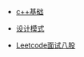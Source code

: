 - [c++基础](https://www.yuque.com/tomocat/txc11h/mnswu2)

- [设计模式](https://zhuanlan.zhihu.com/p/431714886)

- [Leetcode面试八股](https://blog.csdn.net/luanfenlian0992/article/details/118771472?spm=1001.2014.3001.5506)
